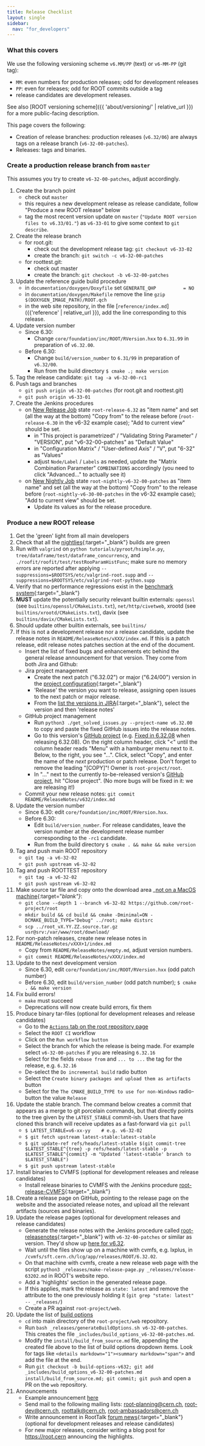 ```yaml
---
title: Release Checklist
layout: single
sidebar:
  nav: "for_developers"
---
```


### What this covers

We use the following versioning scheme `v6.MM/PP` (text) or `v6-MM-PP` (git tag):
  - `MM`: even numbers for production releases; odd for development releases
  - `PP`: even for releases; odd for ROOT commits outside a tag
  - release candidates are development releases.

See also [ROOT versioning scheme]({{ 'about/versioning/' | relative_url }}) for a more public-facing description.

This page covers the following:
- Creation of release branches: production releases (`v6.32/06`) are always tags on a release branch (`v6-32-00-patches`).
- Releases: tags and binaries.

### Create a production release branch from `master`

This assumes you try to create `v6-32-00-patches`, adjust accordingly.

  1. Create the branch point
      - check out `master`
      - this requires a new development release as release candidate, follow "Produce a new ROOT release" below
      - tag the most recent version update on `master` (`"Update ROOT version files to v6.33/01."`) as `v6-33-01` to give some context to `git describe`.
  1. Create the release branch
      - for root.git:
        * check out the development release tag: `git checkout v6-33-02`
        * create the branch: `git switch -c v6-32-00-patches`
      - for roottest.git:
        * check out master
        * create the branch: `git checkout -b v6-32-00-patches`
  1. Update the reference guide build procedure
      - in `documentation/doxygen/Doxyfile` set `GENERATE_QHP          = NO`
      - in `documentation/doxygen/Makefile` remove the line `gzip $(DOXYGEN_IMAGE_PATH)/ROOT.qch`
      - in the web site repository, in the file [`reference/index.md`]({{'reference' | relative_url }}),
        add the line corresponding to this release.
  1. Update version number
      - Since 6.30:
        - Change `core/foundation/inc/ROOT/RVersion.hxx` to `6.31.99` in preparation of `v6.32.00`.
      - Before 6.30:
        - Change `build/version_number` to `6.31/99` in preparation of `v6.32/00`.
        - Run from the build directory `$ cmake .; make version`
  1. Tag the release candidate: `git tag -a v6-32-00-rc1`
  1. Push tags and branches
      - `git push origin v6-32-00-patches` (for root.git and roottest.git)
      - `git push origin v6-33-01`
  1. Create the Jenkins procedures
      - on [New Release Job](https://lcgapp-services.cern.ch/root-jenkins/view/Releases/newJob) state `root-release-6.32` as "item name" and set (all the way at the bottom) "Copy from" to the release before (`root-release-6.30` in the v6-32 example case); "Add to current view" should be set.
        * in "This project is parametrized" / "Validating String Parameter" / "VERSION", put "v6-32-00-patches" as "Default Value"
        * in "Configuration Matrix" / "User-defined Axis" / "V", put "6-32" as "Values"
        * adjust `Node/Label` / `Labels` as needed, update the "Matrix Combination Parameter" `COMBINATIONS` accordingly (you need to click "Advanced..." to actually see it)
      - on [New Nightly Job](https://lcgapp-services.cern.ch/root-jenkins/view/ROOT%20Nightly/newJob) state `root-nightly-v6-32-00-patches` as "item name" and set (all the way at the bottom) "Copy from" to the release before (`root-nightly-v6-30-00-patches` in the v6-32 example case); "Add to current view" should be set.
        * Update its values as for the release procedure.

### Produce a new ROOT release

  1. Get the 'green' light from all main developers
  1. Check that all the [nightlies](https://github.com/root-project/root/actions?query=event%3Aschedule){:target="_blank"} builds are green
  1. Run with `valgrind` on `python tutorials/pyroot/hsimple.py`, `tree/dataframe/test/dataframe_concurrency`, and `./roofit/roofit/test/testRooParamHistFunc`; make sure no memory errors are reported after applying `--suppressions=$ROOTSYS/etc/valgrind-root.supp` and `--suppressions=$ROOTSYS/etc/valgrind-root-python.supp`
  1. Verify that no performance regressions exist in the [benchmark system](https://rootbnch-grafana-test.cern.ch/){:target="_blank"}
  1. **MUST** update the potentially security relevant builtin externals: `openssl` (see `builtins/openssl/CMakeLists.txt`), `net/http/civetweb`, xrootd (see `builtins/xrootd/CMakeLists.txt`), davix (see `builtins/davix/CMakeLists.txt`).
  1. Should update other builtin externals, see `builtins/`
  1. If this is not a development release nor a release candidate, update the release notes in `README/ReleaseNotes/vXXX/index.md`. If this is a patch release, edit release notes patches section at the end of the document.
      - Insert the list of fixed bugs and enhancements etc behind the general release announcement for that version. They come from both Jira and Github:
      - Jira project management
        * Create the next patch ("6.32.02") or major ("6.24/00") version in the [project configuration](https://sft.its.cern.ch/jira/plugins/servlet/project-config/ROOT/versions){:target="_blank"}
        * 'Release' the version you want to release, assigning open issues to the next patch or major release.
        * From the [list the versions in JIRA](https://sft.its.cern.ch/jira/projects/ROOT?selectedItem=com.atlassian.jira.jira-projects-plugin:release-page&status=released){:target="_blank"}, select the version and then 'release notes'
      - GitHub project management
        * Run `python3 ./get_solved_issues.py --project-name v6.32.00` to copy and paste the fixed GitHub issues into the release notes.
        * Go to this version's [GitHub project](https://github.com/root-project/root/projects/) (e.g. [Fixed in 6.32.08](https://github.com/root-project/root/projects/10) when releasing 6.32.08). On the right column header, click "<" until the column header reads "Menu" with a hamburger menu next to it. Below, to the right, you see "...". Click, select "Copy", and enter the name of the *next* production or patch release. Don't forget to remove the leading "[COPY]"! Owner is `root-project/root`.
        * In "..." next to the currently to-be-released version's [GitHub project](https://github.com/root-project/root/projects/), hit "Close project". (No more bugs will be fixed in it: we are releasing it!)
      - Commit your new release notes: `git commit README/ReleaseNotes/v632/index.md`
  1. Update the version number
      - Since 6.30: edit `core/foundation/inc/ROOT/RVersion.hxx`.
      - Before 6.30:
        - Edit `build/version_number`. For release candidates, leave the version number at the development release number corresponding to the `-rc1` candidate.
        - Run from the build directory `$ cmake . && make && make version`
  1. Tag and push main ROOT repository
        - `git tag -a v6-32-02`
        - `git push upstream v6-32-02`
  1. Tag and push ROOTTEST repository
        - `git tag -a v6-32-02`
        - `git push upstream v6-32-02`
  1. Make source tar file and copy onto the download area _[not on a MacOS machine](https://superuser.com/questions/318809/linux-os-x-tar-incompatibility-tarballs-created-on-os-x-give-errors-when-unt){:target="_blank"}_:
      - `git clone --depth 1 --branch v6-32-02 https://github.com/root-project/root`
      - `mkdir build && cd build && cmake -Dminimal=ON -DCMAKE_BUILD_TYPE="Debug" ../root; make distsrc` 
      - `scp ../root_vX.YY.ZZ.source.tar.gz usr@srv:/var/www/root/download/`
  1. For non-patch releases, create new release notes in `README/ReleaseNotes/vXXX+1/index.md`
      - Copy from `README/ReleaseNotes/empty.md`, adjust version numbers.
      - `git commit README/ReleaseNotes/vXXX/index.md`
  1. Update to the next development version
      - Since 6.30, edit `core/foundation/inc/ROOT/RVersion.hxx` (odd patch number)
      - Before 6.30, edit `build/version_number` (odd patch number); `$ cmake . && make version`
  1. Fix build errors!
      - `make` must succeed
      - Deprecations will now create build errors, fix them
  1. Produce binary tar-files (optional for development releases and release candidates)
      - Go to the [`Actions` tab on the root repository page](https://github.com/root-project/root/actions)
      - Select the `ROOT CI` workflow
      - Click on the `Run workflow button`
      - Select the branch for which the release is being made. For example select `v6-32-00-patches` if you are releasing `6.32.16`
      - Select for the fields `rebase from` and `... to ...` the tag for the release, e.g. `6.32.16`
      - De-select the `Do incremental build` radio button
      - Select the `Create binary packages and upload them as artifacts` button
      - Select for the `The CMAKE_BUILD_TYPE to use for non-Windows` radio-button the value `Release`
  1. Update the stable branch. The command below creates a commit that appears as a merge to git porcelain commands, but that directly points to the tree given by the `LATEST_STABLE` commit-ish. Users that have cloned this branch will receive updates as a fast-forward via `git pull`
      - `$ LATEST_STABLE=v6-xx-yy    # e.g. v6-32-02`
      - `$ git fetch upstream latest-stable:latest-stable`
      - `$ git update-ref refs/heads/latest-stable $(git commit-tree $LATEST_STABLE^{tree} -p refs/heads/latest-stable -p $LATEST_STABLE^{commit} -m "Updated 'latest-stable' branch to $LATEST_STABLE")`
      - `$ git push upstream latest-stable`
  1. Install binaries to CVMFS (optional for development releases and release candidates)
      - Install release binaries to CVMFS with the Jenkins procedure [root-release-CVMFS](https://lcgapp-services.cern.ch/root-jenkins/job/root-release-CVMFS/){:target="_blank"}
  1. Create a release page on GitHub, pointing to the release page on the website and the associated release notes, and upload all the relevant artifacts (sources and binaries).
  1. Update the release pages (optional for development releases and release candidates)
      - Generate the release notes with the Jenkins procedure called [root-releasenotes](https://lcgapp-services.cern.ch/root-jenkins/job/root-releasenotes/){:target="_blank"} with `v6-32-00-patches` or similar as version. They'd show up [here for v6.32](https://root.cern/doc/v632/release-notes.html).
      - Wait until the files show up on a machine with cvmfs, e.g. lxplus, in `/cvmfs/sft.cern.ch/lcg/app/releases/ROOT/6.32.02`.
      - On that machine with cvmfs, create a new release web page with the script `python3 _releases/make-release-page.py _releases/release-63202.md` in ROOT's website repo.
      - Add a 'highlights' section in the generated release page.
      - If this applies, mark the release as `state: latest` and remove the attribute to the one previously holding it (`git grep "state: latest" -- _releases/`)
      - Create a PR against `root-project/web`.
  1. Update the list of [build options](https://root.cern/install/build_from_source/#all-build-options)
      - `cd` into main directory of the `root-project/web` repository.
      - Run `bash _releases/generateBuildOptions.sh v6-32-00-patches`. This creates the file `_includes/build_options_v6-32-00-patches.md`.
      - Modify the `install/build_from_source.md` file, appending the created file above to the list of build options dropdown items. Look for tags like `<details markdown="1"><summary markdown="span">` and add the file at the end.
      - Run `git checkout -b build-options-v632; git add _includes/build_options_v6-32-00-patches.md install/build_from_source.md; git commit; git push` and open a PR on the `web` repository.
  1. Announcements
      - Example announcement [here](https://root-forum.cern.ch/t/root-v6-26-16-is-out/58606)
      - Send mail to the following mailing lists: root-planning@cern.ch, root-dev@cern.ch, roottalk@cern.ch, root-ambassadors@cern.ch
      - Write announcement in RootTalk [forum news](https://root-forum.cern.ch/c/news){:target="_blank"} (optional for development releases and release candidates)
      - For new major releases, consider writing a blog post for https://root.cern announcing the highlights.